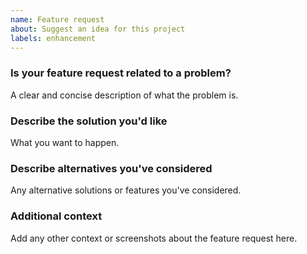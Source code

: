 ```yaml
---
name: Feature request
about: Suggest an idea for this project
labels: enhancement
---
```


### Is your feature request related to a problem?
A clear and concise description of what the problem is.

### Describe the solution you'd like
What you want to happen.

### Describe alternatives you've considered
Any alternative solutions or features you've considered.

### Additional context
Add any other context or screenshots about the feature request here.

